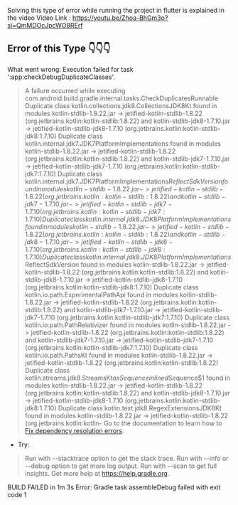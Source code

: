 Solving this type of error while running the project in flutter is explained in the video 
Video Link : https://youtu.be/Zhoa-BhGm3o?si=QmMDOcJpcWO8RErf



Error of this Type 👇👇👇
-----------------------------------------------------------------------------
What went wrong:
Execution failed for task ':app:checkDebugDuplicateClasses'.
> A failure occurred while executing com.android.build.gradle.internal.tasks.CheckDuplicatesRunnable
   > Duplicate class kotlin.collections.jdk8.CollectionsJDK8Kt found in modules kotlin-stdlib-1.8.22.jar -> jetified-kotlin-stdlib-1.8.22 (org.jetbrains.kotlin:kotlin-stdlib:1.8.22) and kotlin-stdlib-jdk8-1.7.10.jar -> jetified-kotlin-stdlib-jdk8-1.7.10 (org.jetbrains.kotlin:kotlin-stdlib-jdk8:1.7.10)
     Duplicate class kotlin.internal.jdk7.JDK7PlatformImplementations found in modules kotlin-stdlib-1.8.22.jar -> jetified-kotlin-stdlib-1.8.22 (org.jetbrains.kotlin:kotlin-stdlib:1.8.22) and kotlin-stdlib-jdk7-1.7.10.jar -> jetified-kotlin-stdlib-jdk7-1.7.10 (org.jetbrains.kotlin:kotlin-stdlib-jdk7:1.7.10)
     Duplicate class kotlin.internal.jdk7.JDK7PlatformImplementations$ReflectSdkVersion found in modules kotlin-stdlib-1.8.22.jar -> jetified-kotlin-stdlib-1.8.22 (org.jetbrains.kotlin:kotlin-stdlib:1.8.22) and kotlin-stdlib-jdk7-1.7.10.jar -> jetified-kotlin-stdlib-jdk7-1.7.10 (org.jetbrains.kotlin:kotlin-stdlib-jdk7:1.7.10)
     Duplicate class kotlin.internal.jdk8.JDK8PlatformImplementations found in modules kotlin-stdlib-1.8.22.jar -> jetified-kotlin-stdlib-1.8.22 (org.jetbrains.kotlin:kotlin-stdlib:1.8.22) and kotlin-stdlib-jdk8-1.7.10.jar -> jetified-kotlin-stdlib-jdk8-1.7.10 (org.jetbrains.kotlin:kotlin-stdlib-jdk8:1.7.10)
     Duplicate class kotlin.internal.jdk8.JDK8PlatformImplementations$ReflectSdkVersion found in modules kotlin-stdlib-1.8.22.jar -> jetified-kotlin-stdlib-1.8.22 (org.jetbrains.kotlin:kotlin-stdlib:1.8.22) and kotlin-stdlib-jdk8-1.7.10.jar -> jetified-kotlin-stdlib-jdk8-1.7.10 (org.jetbrains.kotlin:kotlin-stdlib-jdk8:1.7.10)
     Duplicate class kotlin.io.path.ExperimentalPathApi found in modules kotlin-stdlib-1.8.22.jar -> jetified-kotlin-stdlib-1.8.22 (org.jetbrains.kotlin:kotlin-stdlib:1.8.22) and kotlin-stdlib-jdk7-1.7.10.jar -> jetified-kotlin-stdlib-jdk7-1.7.10 (org.jetbrains.kotlin:kotlin-stdlib-jdk7:1.7.10)
     Duplicate class kotlin.io.path.PathRelativizer found in modules kotlin-stdlib-1.8.22.jar -> jetified-kotlin-stdlib-1.8.22 (org.jetbrains.kotlin:kotlin-stdlib:1.8.22) and kotlin-stdlib-jdk7-1.7.10.jar -> jetified-kotlin-stdlib-jdk7-1.7.10 (org.jetbrains.kotlin:kotlin-stdlib-jdk7:1.7.10)
     Duplicate class kotlin.io.path.PathsKt found in modules kotlin-stdlib-1.8.22.jar -> jetified-kotlin-stdlib-1.8.22 (org.jetbrains.kotlin:kotlin-stdlib:1.8.22) 
     Duplicate class kotlin.streams.jdk8.StreamsKt$asSequence$$inlined$Sequence$1 found in modules kotlin-stdlib-1.8.22.jar -> jetified-kotlin-stdlib-1.8.22 (org.jetbrains.kotlin:kotlin-stdlib:1.8.22) and kotlin-stdlib-jdk8-1.7.10.jar -> jetified-kotlin-stdlib-jdk8-1.7.10 (org.jetbrains.kotlin:kotlin-stdlib-jdk8:1.7.10)
     Duplicate class kotlin.text.jdk8.RegexExtensionsJDK8Kt found in modules kotlin-stdlib-1.8.22.jar -> jetified-kotlin-stdlib-1.8.22 (org.jetbrains.kotlin:kotlin-
     Go to the documentation to learn how to <a href="d.android.com/r/tools/classpath-sync-errors">Fix dependency resolution errors</a>.

* Try:
> Run with --stacktrace option to get the stack trace.
> Run with --info or --debug option to get more log output.
> Run with --scan to get full insights.
> Get more help at https://help.gradle.org.

BUILD FAILED in 1m 3s
Error: Gradle task assembleDebug failed with exit code 1
